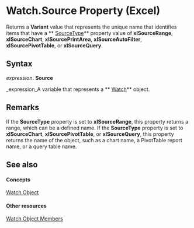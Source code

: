 
# Watch.Source Property (Excel)

Returns a  **Variant** value that represents the unique name that identifies items that have a ** [SourceType](17c41741-1bca-0c07-d113-fd68ba7add75.md)** property value of **xlSourceRange**,  **xlSourceChart**,  **xlSourcePrintArea**,  **xlSourceAutoFilter**,  **xlSourcePivotTable**, or  **xlSourceQuery**.


## Syntax

 _expression_. **Source**

 _expression_A variable that represents a  ** [Watch](21b84863-55a8-e942-1941-bbe81ec3c7e2.md)** object.


## Remarks

If the  **SourceType** property is set to **xlSourceRange**, this property returns a range, which can be a defined name. If the  **SourceType** property is set to **xlSourceChart**,  **xlSourcePivotTable**, or  **xlSourceQuery**, this property returns the name of the object, such as a chart name, a PivotTable report name, or a query table name.


## See also


#### Concepts


 [Watch Object](21b84863-55a8-e942-1941-bbe81ec3c7e2.md)
#### Other resources


 [Watch Object Members](c133b6d5-f147-458b-0d4e-12b6d015e64c.md)

